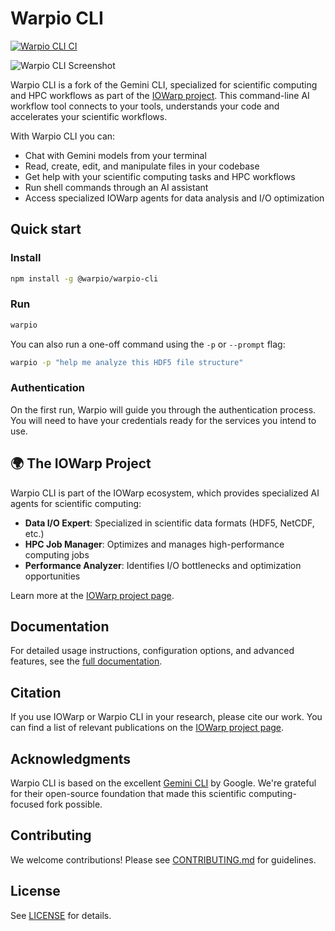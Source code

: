 # Warpio CLI

[![Warpio CLI CI](https://github.com/akougkas/warpio-cli/actions/workflows/ci.yml/badge.svg)](https://github.com/akougkas/warpio-cli/actions/workflows/ci.yml)

![Warpio CLI Screenshot](./docs/assets/gemini-screenshot.png)

Warpio CLI is a fork of the Gemini CLI, specialized for scientific computing and HPC workflows as part of the [IOWarp project](https://grc.iit.edu/research/projects/iowarp). This command-line AI workflow tool connects to your tools, understands your code and accelerates your scientific workflows.

With Warpio CLI you can:

- Chat with Gemini models from your terminal
- Read, create, edit, and manipulate files in your codebase
- Get help with your scientific computing tasks and HPC workflows  
- Run shell commands through an AI assistant
- Access specialized IOWarp agents for data analysis and I/O optimization

## Quick start

### Install

```bash
npm install -g @warpio/warpio-cli
```

### Run

```bash
warpio
```

You can also run a one-off command using the `-p` or `--prompt` flag:

```bash  
warpio -p "help me analyze this HDF5 file structure"
```

### Authentication

On the first run, Warpio will guide you through the authentication process. You will need to have your credentials ready for the services you intend to use.

## 🌍 The IOWarp Project

Warpio CLI is part of the IOWarp ecosystem, which provides specialized AI agents for scientific computing:

- **Data I/O Expert**: Specialized in scientific data formats (HDF5, NetCDF, etc.)  
- **HPC Job Manager**: Optimizes and manages high-performance computing jobs
- **Performance Analyzer**: Identifies I/O bottlenecks and optimization opportunities

Learn more at the [IOWarp project page](https://grc.iit.edu/research/projects/iowarp).

## Documentation

For detailed usage instructions, configuration options, and advanced features, see the [full documentation](./docs/index.md).

## Citation

If you use IOWarp or Warpio CLI in your research, please cite our work. You can find a list of relevant publications on the [IOWarp project page](https://akougkas.io/projects/iowarp/).

## Acknowledgments

Warpio CLI is based on the excellent [Gemini CLI](https://github.com/google-gemini/gemini-cli) by Google. We're grateful for their open-source foundation that made this scientific computing-focused fork possible.

## Contributing

We welcome contributions! Please see [CONTRIBUTING.md](CONTRIBUTING.md) for guidelines.

## License

See [LICENSE](LICENSE) for details.